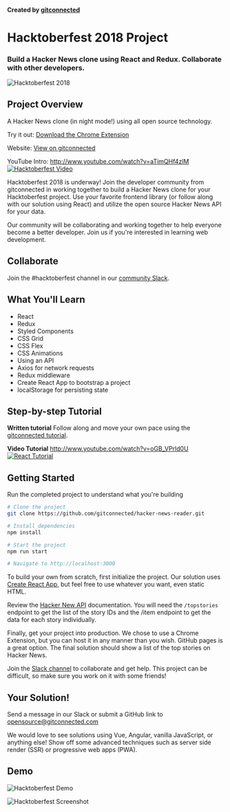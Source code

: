 #### Created by [gitconnected](https://gitconnected.com)

# Hacktoberfest 2018 Project

### Build a Hacker News clone using React and Redux. Collaborate with other developers.

![Hacktoberfest 2018](https://github.com/gitconnected/hacker-news-reader/raw/master/public/hacktoberfest-react.png 'Hacktoberfest 2018')

## Project Overview

A Hacker News clone (in night mode!) using all open source technology.

Try it out: [Download the Chrome Extension](https://chrome.google.com/webstore/detail/hacker-news/hknoigmfpgfdkccnkbfbjfnocoegoefe?pli=1&authuser=1)

Website: [View on gitconnected](https://gitconnected.com/hacktoberfest)

YouTube Intro: http://www.youtube.com/watch?v=aTimQHf4zlM
[![Hacktoberfest Video](http://img.youtube.com/vi/aTimQHf4zlM/0.jpg)](http://www.youtube.com/watch?v=aTimQHf4zlM)

Hacktoberfest 2018 is underway! Join the developer community from gitconnected in working together to build a Hacker News clone for your Hacktoberfest project. Use your favorite frontend library (or follow along with our solution using React) and utilize the open source Hacker News API for your data.

Our community will be collaborating and working together to help everyone become a better developer. Join us if you're interested in learning web development.

## Collaborate

Join the #hacktoberfest channel in our [community Slack](https://community.gitconnected.com).

## What You'll Learn

-   React
-   Redux
-   Styled Components
-   CSS Grid
-   CSS Flex
-   CSS Animations
-   Using an API
-   Axios for network requests
-   Redux middleware
-   Create React App to bootstrap a project
-   localStorage for persisting state


## Step-by-step Tutorial

**Written tutorial**
Follow along and move your own pace using the [gitconnected tutorial](https://gitconnected.com/courses/learn-react-redux-tutorial-build-a-hacker-news-clone).
    
**Video Tutorial**
http://www.youtube.com/watch?v=oGB_VPrld0U
[![React Tutorial](http://img.youtube.com/vi/oGB_VPrld0U/0.jpg)](http://www.youtube.com/watch?v=oGB_VPrld0U&index=2&list=PLTTC1K14KAxHj6AftnRUD28SQaoVauvl3)

## Getting Started

Run the completed project to understand what you're building

```sh
# Clone the project
git clone https://github.com/gitconnected/hacker-news-reader.git

# Install dependencies
npm install

# Start the project
npm run start

# Navigate to http://localhost:3000
```

To build your own from scratch, first initialize the project. Our solution uses [Create React App](https://github.com/facebook/create-react-app),
but feel free to use whatever you want, even static HTML.

Review the [Hacker New API](https://github.com/HackerNews/API)
documentation. You will need the `/topstories` endpoint to get the list of the
story IDs and the /item endpoint to get the data for each story individually.

Finally, get your project into production. We chose to use a Chrome Extension, but
you can host it in any manner than you wish. GitHub pages is a great option. The final solution should show a list of the top stories on Hacker News.

Join the [Slack channel](https://community.gitconnected.com) to
collaborate and get help. This project can be difficult, so make sure you work on it with some friends!

## Your Solution!

Send a message in our Slack or submit a GitHub link to [opensource@gitconnected.com](mailto:opensource@gitconnected.com)

We would love to see solutions using Vue, Angular, vanilla JavaScript, or anything else! Show off some advanced techniques such as server side render (SSR) or progressive web apps (PWA).

## Demo

![Hacktoberfest Demo](https://media.giphy.com/media/3HwA2U7rZgn0pRnV9f/giphy.gif 'Hacktoberfest Demo')

![Hacktoberfest Screenshot](https://github.com/gitconnected/hacker-news-reader/raw/master/public/hacktoberfest-screenshot.png 'Hacktoberfest Screenshot')
